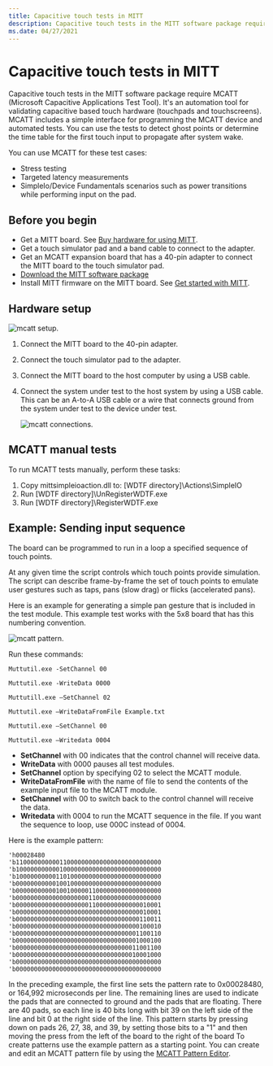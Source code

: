 ```yaml
---
title: Capacitive touch tests in MITT
description: Capacitive touch tests in the MITT software package require MCATT (Microsoft Capacitive Applications Test Tool).
ms.date: 04/27/2021
---
```


# Capacitive touch tests in MITT

Capacitive touch tests in the MITT software package require MCATT (Microsoft Capacitive Applications Test Tool). It's an automation tool for validating capacitive based touch hardware (touchpads and touchscreens). MCATT includes a simple interface for programming the MCATT device and automated tests. You can use the tests to detect ghost points or determine the time table for the first touch input to propagate after system wake.

You can use MCATT for these test cases:

- Stress testing
- Targeted latency measurements
- SimpleIo/Device Fundamentals scenarios such as power transitions while performing input on the pad.

## Before you begin

- Get a MITT board. See [Buy hardware for using MITT](./multi-interface-test-tool--mitt--.md).
- Get a touch simulator pad and a band cable to connect to the adapter.
- Get an MCATT expansion board that has a 40-pin adapter to connect the MITT board to the touch simulator pad.
- [Download the MITT software package](download-the-mitt-software-package.md)
- Install MITT firmware on the MITT board. See [Get started with MITT](./get-started-with-mitt---.md).

## Hardware setup

![mcatt setup.](images/mcatt-hardware-setup.png)

1. Connect the MITT board to the 40-pin adapter.
2. Connect the touch simulator pad to the adapter.
3. Connect the MITT board to the host computer by using a USB cable.
4. Connect the system under test to the host system by using a USB cable. This can be an A-to-A USB cable or a wire that connects ground from the system under test to the device under test.

    ![mcatt connections.](images/mcatt-setup.png)

## MCATT manual tests

To run MCATT tests manually, perform these tasks:

1. Copy mittsimpleioaction.dll to: \[WDTF directory\]\\Actions\\SimpleIO
2. Run \[WDTF directory\]\\UnRegisterWDTF.exe
3. Run \[WDTF directory\]\\RegisterWDTF.exe

## Example: Sending input sequence

The board can be programmed to run in a loop a specified sequence of touch points.

At any given time the script controls which touch points provide simulation. The script can describe frame-by-frame the set of touch points to emulate user gestures such as taps, pans (slow drag) or flicks (accelerated pans).

Here is an example for generating a simple pan gesture that is included in the test module. This example test works with the 5x8 board that has this numbering convention.

![mcatt pattern.](images/mcatt-pattern.png)

Run these commands:

`Muttutil.exe -SetChannel 00`

`Muttutil.exe -WriteData 0000`

`Muttutill.exe –SetChannel 02`

`Muttutil.exe –WriteDataFromFile Example.txt`

`Muttutil.exe –SetChannel 00`

`Muttutil.exe –Writedata 0004`

- **SetChannel** with 00 indicates that the control channel will receive data.
- **WriteData** with 0000 pauses all test modules.
- **SetChannel** option by specifying 02 to select the MCATT module.
- **WriteDataFromFile** with the name of file to send the contents of the example input file to the MCATT module.
- **SetChannel** with 00 to switch back to the control channel will receive the data.
- **Writedata** with 0004 to run the MCATT sequence in the file. If you want the sequence to loop, use 000C instead of 0004.

Here is the example pattern:

``` syntax
'h00028480
'b1100000000001100000000000000000000000000
'b1000000000001000000000000000000000000000
'b1000000000011010000000000000000000000000
'b0000000000010010000000000000000000000000
'b0000000000010010000011000000000000000000
'b0000000000000000000011000000000000000000
'b0000000000000000000011000000000000010001
'b0000000000000000000000000000000000010001
'b0000000000000000000000000000000000110011
'b0000000000000000000000000000000000100010
'b0000000000000000000000000000000001100110
'b0000000000000000000000000000000001000100
'b0000000000000000000000000000000011001100
'b0000000000000000000000000000000010001000
'b0000000000000000000000000000000000000000
'b0000000000000000000000000000000000000000
```

In the preceding example, the first line sets the pattern rate to 0x00028480, or 164,992 microseconds per line. The remaining lines are used to indicate the pads that are connected to ground and the pads that are floating. There are 40 pads, so each line is 40 bits long with bit 39 on the left side of the line and bit 0 at the right side of the line. This pattern starts by pressing down on pads 26, 27, 38, and 39, by setting those bits to a "1" and then moving the press from the left of the board to the right of the board
To create patterns use the example pattern as a starting point. You can create and edit an MCATT pattern file by using the [MCATT Pattern Editor](/previous-versions/dn919809(v=vs.85)).
